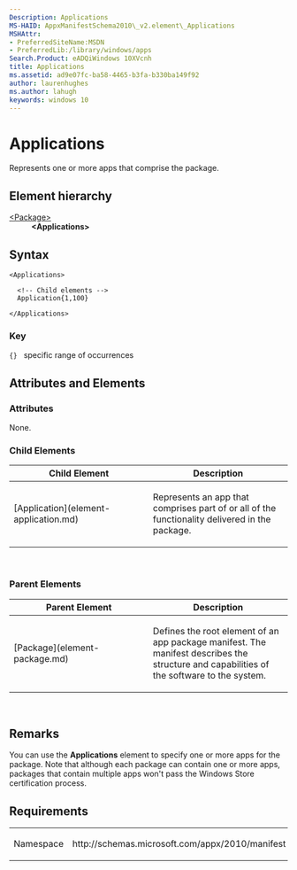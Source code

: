 ```yaml
---
Description: Applications
MS-HAID: AppxManifestSchema2010\_v2.element\_Applications
MSHAttr:
- PreferredSiteName:MSDN
- PreferredLib:/library/windows/apps
Search.Product: eADQiWindows 10XVcnh
title: Applications
ms.assetid: ad9e07fc-ba58-4465-b3fa-b330ba149f92
author: laurenhughes
ms.author: lahugh
keywords: windows 10
---
```


# Applications




Represents one or more apps that comprise the package.

## Element hierarchy

<dl>
<dt><a href="element-package.md">&lt;Package&gt;</a></dt>
<dd><b>&lt;Applications&gt;</b></dd>
</dl>

## Syntax

``` syntax
<Applications>

  <!-- Child elements -->
  Application{1,100}

</Applications>
```

### Key

`{}`   specific range of occurrences
## Attributes and Elements


### Attributes

None.

### Child Elements

<table>
<colgroup>
<col width="50%" />
<col width="50%" />
</colgroup>
<thead>
<tr class="header">
<th>Child Element</th>
<th>Description</th>
</tr>
</thead>
<tbody>
<tr class="odd">
<td>[Application](element-application.md)</td>
<td><p>Represents an app that comprises part of or all of the functionality delivered in the package.</p></td>
</tr>
</tbody>
</table>

 

### Parent Elements

<table>
<colgroup>
<col width="50%" />
<col width="50%" />
</colgroup>
<thead>
<tr class="header">
<th>Parent Element</th>
<th>Description</th>
</tr>
</thead>
<tbody>
<tr class="odd">
<td>[Package](element-package.md)</td>
<td><p>Defines the root element of an app package manifest. The manifest describes the structure and capabilities of the software to the system.</p></td>
</tr>
</tbody>
</table>

 

## Remarks

You can use the **Applications** element to specify one or more apps for the package. Note that although each package can contain one or more apps, packages that contain multiple apps won't pass the Windows Store certification process.

## Requirements

<table>
<colgroup>
<col width="50%" />
<col width="50%" />
</colgroup>
<tbody>
<tr class="odd">
<td><p>Namespace</p></td>
<td><p>http://schemas.microsoft.com/appx/2010/manifest</p></td>
</tr>
</tbody>
</table>

 

 



